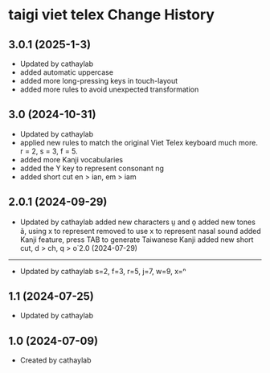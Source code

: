 taigi viet telex Change History
====================

3.0.1 (2025-1-3)
----------------
* Updated by cathaylab
* added automatic uppercase
* added more long-pressing keys in touch-layout
* added more rules to avoid unexpected transformation

3.0 (2024-10-31)
----------------
* Updated by cathaylab
* applied new rules to match the original Viet Telex keyboard much more. r = 2, s = 3, f = 5.
* added more Kanji vocabularies
* added the Y key to represent consonant ng
* added short cut en > ian, em > iam

2.0.1 (2024-09-29)
----------------
* Updated by cathaylab
added new characters ṳ and o̤ 
added new tones ã, using x to represent
removed to use x to represent nasal sound
added Kanji feature, press TAB to generate Taiwanese Kanji
added new short cut, d > ch, q > o͘
2.0 (2024-07-29)
----------------
* Updated by cathaylab
s=2, f=3, r=5, j=7, w=9, x=ⁿ

1.1 (2024-07-25)
----------------
* Updated by cathaylab


1.0 (2024-07-09)
----------------
* Created by cathaylab
